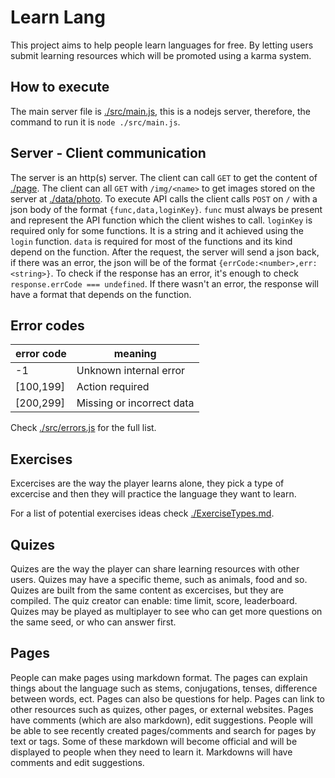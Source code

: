 # Learn Lang
This project aims to help people learn languages for free. By letting users submit learning resources which will be promoted using a karma system.

## How to execute
The main server file is [./src/main.js](./src/main.js), this is a nodejs server, therefore, the command to run it is `node ./src/main.js`.

## Server - Client communication
The server is an http(s) server. The client can call `GET` to get the content of [./page](./page). The client can all `GET` with `/img/<name>` to get images stored on the server at [./data/photo](./data/photo). To execute API calls the client calls `POST` on `/` with a json body of the format `{func,data,loginKey}`. `func` must always be present and represent the API function which the client wishes to call. `loginKey` is required only for some functions. It is a string and it achieved using the `login` function. `data` is required for most of the functions and its kind depend on the function. After the request, the server will send a json back, if there was an error, the json will be of the format `{errCode:<number>,err:<string>}`. To check if the response has an error, it's enough to check `response.errCode === undefined`. If there wasn't an error, the response will have a format that depends on the function.

## Error codes
| error code | meaning                   |
|------------|---------------------------|
| -1         | Unknown internal error    |
| [100,199]  | Action required           |
| [200,299]  | Missing or incorrect data |

Check [./src/errors.js](./src/errors.js) for the full list.

## Exercises
Excercises are the way the player learns alone, they pick a type of excercise and then they will practice the language they want to learn.

For a list of potential exercises ideas check [./ExerciseTypes.md](./ExerciseTypes.md).

## Quizes
Quizes are the way the player can share learning resources with other users. Quizes may have a specific theme, such as animals, food and so. Quizes are built from the same content as excercises, but they are compiled. The quiz creator can enable: time limit, score, leaderboard. Quizes may be played as multiplayer to see who can get more questions on the same seed, or who can answer first.

## Pages
People can make pages using markdown format. The pages can explain things about the language such as stems, conjugations, tenses, difference between words, ect. Pages can also be questions for help. Pages can link to other resources such as quizes, other pages, or external websites. Pages have comments (which are also markdown), edit suggestions. People will be able to see recently created pages/comments and search for pages by text or tags. Some of these markdown will become official and will be displayed to people when they need to learn it. Markdowns will have comments and edit suggestions.
